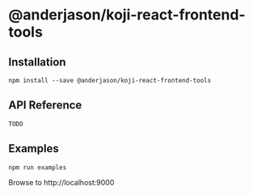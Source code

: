 # @anderjason/koji-react-frontend-tools

## Installation

`npm install --save @anderjason/koji-react-frontend-tools`

## API Reference

`TODO`

## Examples

`npm run examples`

Browse to http://localhost:9000
